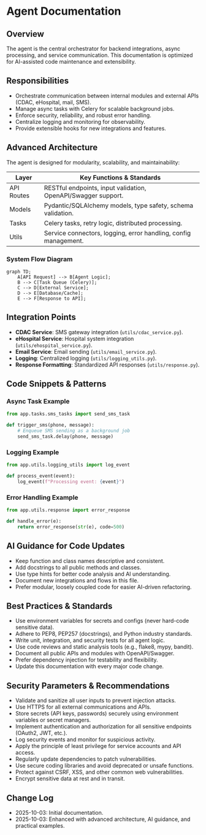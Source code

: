 # Agent Documentation

## Overview
The agent is the central orchestrator for backend integrations, async processing, and service communication. This documentation is optimized for AI-assisted code maintenance and extensibility.

## Responsibilities
- Orchestrate communication between internal modules and external APIs (CDAC, eHospital, mail, SMS).
- Manage async tasks with Celery for scalable background jobs.
- Enforce security, reliability, and robust error handling.
- Centralize logging and monitoring for observability.
- Provide extensible hooks for new integrations and features.

## Advanced Architecture
The agent is designed for modularity, scalability, and maintainability:

| Layer         | Key Functions & Standards                                         |
|-------------- |-------------------------------------------------------------------|
| API Routes    | RESTful endpoints, input validation, OpenAPI/Swagger support.      |
| Models        | Pydantic/SQLAlchemy models, type safety, schema validation.        |
| Tasks         | Celery tasks, retry logic, distributed processing.                 |
| Utils         | Service connectors, logging, error handling, config management.    |

### System Flow Diagram
```mermaid
graph TD;
	A[API Request] --> B[Agent Logic];
	B --> C[Task Queue (Celery)];
	C --> D[External Service];
	D --> E[Database/Cache];
	E --> F[Response to API];
```

## Integration Points
- **CDAC Service**: SMS gateway integration (`utils/cdac_service.py`).
- **eHospital Service**: Hospital system integration (`utils/ehospital_service.py`).
- **Email Service**: Email sending (`utils/email_service.py`).
- **Logging**: Centralized logging (`utils/logging_utils.py`).
- **Response Formatting**: Standardized API responses (`utils/response.py`).

## Code Snippets & Patterns
### Async Task Example
```python
from app.tasks.sms_tasks import send_sms_task

def trigger_sms(phone, message):
	# Enqueue SMS sending as a background job
	send_sms_task.delay(phone, message)
```

### Logging Example
```python
from app.utils.logging_utils import log_event

def process_event(event):
	log_event(f"Processing event: {event}")
```

### Error Handling Example
```python
from app.utils.response import error_response

def handle_error(e):
	return error_response(str(e), code=500)
```

## AI Guidance for Code Updates
- Keep function and class names descriptive and consistent.
- Add docstrings to all public methods and classes.
- Use type hints for better code analysis and AI understanding.
- Document new integrations and flows in this file.
- Prefer modular, loosely coupled code for easier AI-driven refactoring.


## Best Practices & Standards
- Use environment variables for secrets and configs (never hard-code sensitive data).
- Adhere to PEP8, PEP257 (docstrings), and Python industry standards.
- Write unit, integration, and security tests for all agent logic.
- Use code reviews and static analysis tools (e.g., flake8, mypy, bandit).
- Document all public APIs and modules with OpenAPI/Swagger.
- Prefer dependency injection for testability and flexibility.
- Update this documentation with every major code change.

## Security Parameters & Recommendations
- Validate and sanitize all user inputs to prevent injection attacks.
- Use HTTPS for all external communications and APIs.
- Store secrets (API keys, passwords) securely using environment variables or secret managers.
- Implement authentication and authorization for all sensitive endpoints (OAuth2, JWT, etc.).
- Log security events and monitor for suspicious activity.
- Apply the principle of least privilege for service accounts and API access.
- Regularly update dependencies to patch vulnerabilities.
- Use secure coding libraries and avoid deprecated or unsafe functions.
- Protect against CSRF, XSS, and other common web vulnerabilities.
- Encrypt sensitive data at rest and in transit.

## Change Log
- 2025-10-03: Initial documentation.
- 2025-10-03: Enhanced with advanced architecture, AI guidance, and practical examples.